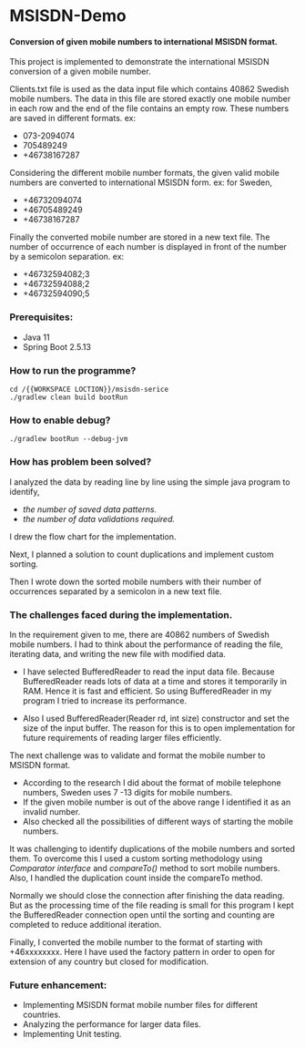 # MSISDN-Demo
#### Conversion of given mobile numbers to international MSISDN format.

This project is implemented to demonstrate the international MSISDN conversion of a given mobile number.

Clients.txt file is used as the data input file which contains 40862 Swedish mobile numbers.
The data in this file are stored exactly one mobile number in each row and the end of the file contains an empty row. 
These numbers are saved in different formats.
ex: 
* 073-2094074
* 705489249
* +46738167287

Considering the different mobile number formats, the given valid mobile numbers are converted to international MSISDN form.
ex: for Sweden,
* +46732094074   
* +46705489249    
* +46738167287

Finally the converted mobile number are stored in a new text file. The number of occurrence of each number is displayed in front of the number by a semicolon separation.
ex:
* +46732594082;3
* +46732594088;2
* +46732594090;5



### Prerequisites:
   * Java 11
   * Spring Boot 2.5.13
   
   
### How to run the programme?
    cd /{{WORKSPACE LOCTION}}/msisdn-serice    
    ./gradlew clean build bootRun
  
### How to enable debug? 
	./gradlew bootRun --debug-jvm

### How has problem been solved?
I analyzed the data by reading line by line using the simple java program to identify,
- *the number of saved data patterns.*
- *the number of data validations required.*

I drew the flow chart for the implementation.

Next, I planned a solution to count duplications and implement custom sorting.

Then I wrote down the sorted mobile numbers with their number of occurrences separated by a semicolon in a new text file.
    
### The challenges faced during the implementation.

In the requirement given to me, there are 40862 numbers of Swedish mobile numbers. I had to think about the performance of reading the file, iterating data, and writing the new file with modified data.
* I have selected BufferedReader to read the input data file. Because BufferedReader reads lots of data at a time and stores it temporarily in RAM. Hence it is fast and efficient. So using BufferedReader in my program I tried to increase its performance.

* Also I used BufferedReader(Reader rd, int size) constructor and set the size of the input buffer. The reason for this is to open implementation for future requirements of reading larger files efficiently.

The next challenge was to validate and format the mobile number to MSISDN format.
* According to the research I did about the format of mobile telephone numbers, Sweden uses 7 -13 digits for mobile numbers. 
* If the given mobile number is out of the above range I identified it as an invalid number. 
* Also checked all the possibilities of different ways of starting the mobile numbers.

It was challenging to identify duplications of the mobile numbers and sorted them. To overcome this I used a custom sorting methodology using *Comparator interface* and *compareTo()* method to sort mobile numbers. Also, I handled the duplication count inside the compareTo method. 

 Normally we should close the connection after finishing the data reading. But as the processing time of the file reading is small for this program I kept the BufferedReader connection open until the sorting and counting are completed to reduce additional iteration.

Finally, I converted the mobile number to the format of starting with +46xxxxxxxx. Here I have used the factory pattern in order to open for extension of any country but closed for modification. 


### Future enhancement:

* Implementing  MSISDN format mobile number files for different countries.
* Analyzing the performance for larger data files.
* Implementing Unit testing.

